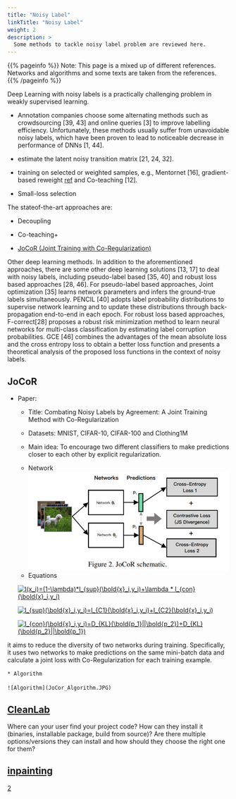 ```yaml
---
title: "Noisy Label"
linkTitle: "Noisy Label"
weight: 2
description: >
  Some methods to tackle noisy label problem are reviewed here.
---
```


{{% pageinfo %}}
Note: This page is a mixed up of different references. Networks and algorithms and some texts are taken from the references.
{{% /pageinfo %}}

Deep Learning with noisy labels is a practically challenging problem in weakly supervised learning.

* Annotation companies choose some alternating methods such as crowdsourcing [39, 43] and online queries [3] to
improve labelling efficiency. Unfortunately, these methods
usually suffer from unavoidable noisy labels, which have
been proven to lead to noticeable decrease in performance
of DNNs [1, 44].

* estimate the latent noisy transition matrix [21, 24, 32].  

* training on selected or weighted samples, e.g., Mentornet [16], gradient-based reweight [ref](https://arxiv.org/pdf/1803.09050.pdf) and Co-teaching [12]. 

* Small-loss selection

The stateof-the-art approaches are:
* Decoupling

* Co-teaching+

* [JoCoR (Joint Training with Co-Regularization)](https://arxiv.org/pdf/2003.02752.pdf)

Other deep learning methods. In addition to the aforementioned approaches, there are some other deep learning solutions [13, 17] to deal with noisy labels, including pseudo-label based [35, 40] and robust loss based approaches [28, 46]. For pseudo-label based approaches, Joint
optimization [35] learns network parameters and infers the
ground-true labels simultaneously. PENCIL [40] adopts label probability distributions to supervise network learning
and to update these distributions through back-propagation
end-to-end in each epoch. For robust loss based approaches,
F-correct[28] proposes a robust risk minimization method
to learn neural networks for multi-class classification by estimating label corruption probabilities. GCE [46] combines
the advantages of the mean absolute loss and the cross entropy loss to obtain a better loss function and presents a theoretical analysis of the proposed loss functions in the context of noisy labels.

## JoCoR

* Paper:

  *  Title: Combating Noisy Labels by Agreement: A Joint Training Method with Co-Regularization
  *  Datasets: MNIST, CIFAR-10, CIFAR-100 and Clothing1M
  *  Main idea: To encourage two different classifiers
      to make predictions closer to each other by explicit regularization.
  *  Network
  <img src="JoCor.JPG"
     alt="Network"
     style="float: left; margin-right: 10px;" />
  
  *  Equations

    <a href="https://www.codecogs.com/eqnedit.php?latex=l(x_i)=(1-\lambda)*l_{sup}(\bold{x}_i,y_i)&plus;\lambda&space;*&space;l_{con}(\bold{x}_i,y_i)" target="_blank"><img       src="https://latex.codecogs.com/gif.latex?l(x_i)=(1-\lambda)*l_{sup}(\bold{x}_i,y_i)&plus;\lambda&space;*&space;l_{con}(\bold{x}_i,y_i)" title="l(x_i)=(1-\lambda)*l_{sup}(\bold{x}_i,y_i)+\lambda * l_{con}(\bold{x}_i,y_i)" /></a>

    <a href="https://www.codecogs.com/eqnedit.php?latex=l_{sup}(\bold{x}_i,y_i)=l_{C1}(\bold{x}_i,y_i)&plus;l_{C2}(\bold{x}_i,y_i)" target="_blank"><img src="https://latex.codecogs.com/gif.latex?l_{sup}(\bold{x}_i,y_i)=l_{C1}(\bold{x}_i,y_i)&plus;l_{C2}(\bold{x}_i,y_i)" title="l_{sup}(\bold{x}_i,y_i)=l_{C1}(\bold{x}_i,y_i)+l_{C2}(\bold{x}_i,y_i)" /></a>

    <a href="https://www.codecogs.com/eqnedit.php?latex=l_{con}(\bold{x}_i,y_i)=D_{KL}(\bold{p_1}||\bold{p_2})&plus;D_{KL}(\bold{p_2}||\bold{p_1})" target="_blank"><img src="https://latex.codecogs.com/gif.latex?l_{con}(\bold{x}_i,y_i)=D_{KL}(\bold{p_1}||\bold{p_2})&plus;D_{KL}(\bold{p_2}||\bold{p_1})" title="l_{con}(\bold{x}_i,y_i)=D_{KL}(\bold{p_1}||\bold{p_2})+D_{KL}(\bold{p_2}||\bold{p_1})" /></a>

it aims to reduce the diversity of two networks during training. Specifically, it uses two networks to make predictions on
the same mini-batch data and calculate a joint loss with
Co-Regularization for each training example.

    * Algorithm
    
    ![Algorithm](JoCor_Algorithm.JPG)

## [CleanLab](https://github.com/cgnorthcutt/cleanlab)

Where can your user find your project code? How can they install it (binaries, installable package, build from source)? Are there multiple options/versions they can install and how should they choose the right one for them?

## [inpainting](https://arxiv.org/pdf/1910.11908.pdf)
[2](https://arxiv.org/pdf/1611.09969.pdf)

